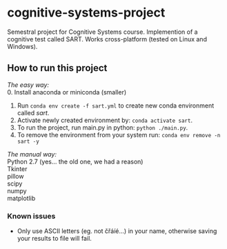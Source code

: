 # cognitive-systems-project

Semestral project for Cognitive Systems course. Implemention of a cognitive test called SART. Works cross-platform (tested on Linux and Windows).

## How to run this project
_The easy way:_  
0. Install anaconda or miniconda (smaller)
1. Run ``conda env create -f sart.yml`` to create new conda environment called _sart_.
2. Activate newly created environment by: ``conda activate sart``.
3. To run the project, run main.py in python: ``python ./main.py``.
4. To remove the environment from your system run: ``conda env remove -n sart -y``
  
_The manual way:_  
Python 2.7 (yes... the old one, we had a reason)  
Tkinter  
pillow  
scipy  
numpy  
matplotlib  

### Known issues

- Only use ASCII letters (eg. not čřáíé...) in your name, otherwise saving your results to file will fail.
